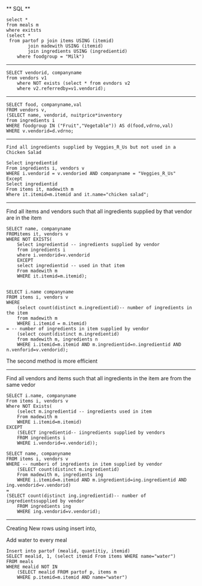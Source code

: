 ** SQL **

	select * 
	from meals m
	where exitsts
	(select * 
	 from partof p join items USING (itemid)
			join madewith USING (itemid)
			join ingredients USING (ingredientid)
		where foodgroup = "Milk")


---
	SELECT vendorid, companyname
	from vendors v1
		where NOT exists (select * from evndors v2 
		where v2.referredby=v1.vendorid);

---
	SELECT food, companyname,val
	FROM vendors v, 
	(SELECT name, vendorid, nuitprice*inventory 
	from ingredients i 
	WHERE foodgroup IN ("Fruit","Vegetable")) AS d(food,vdrno,val)
	WHERE v.vendorid=d.vdrno;

---
	Find all ingredients supplied by Veggies_R_Us but not used in a Chicken Salad

	Select ingredientid
	From ingredients i, vendors v
	WHERE i.vendorid = v.vendoried AND companyname = "Veggies_R_Us"
	Except 
	Select ingredientid
	From items it, madewith m
	Where it.itemid=m.itemid and it.name="chicken salad";

---
Find all items and vendors such that all ingredients supplied by that vendor are in the item

	SELECT name, companyname
	FROMitems it, vendors v
 	WHERE NOT EXISTS(
		Select ingredientid -- ingredients supplied by vendor
		from ingredients i
		where i.vendorid=v.vendorid
		EXCEPT
		select ingredientid -- used in that item
		From madewith m
		WHERE it.itemid=m.itemid);

	
	SELECT i.name companyname
	FROM items i, vendors v
	WHERE
		(select count(distinct m.ingredientid)-- number of ingredients in the item
		from madewith m
		WHERE i.itemid = m.itemid)
	= -- number of ingredients in item supplied by vendor
		(select count(distinct m.ingredientid)
		from madewith m, ingredients n
		WHERE i.itemid=m.itemid AND m.ingredientid=n.ingredientid AND n.venforid=v.vendorid);

The second method is more efficient

---
Find all vendors and items such that all ingredients in the item are from the same vedor

	SELECT i.name, companyname
	From items i, vendors v
	Where NOT Exists(	
		(select m.ingredientid -- ingredients used in item
		From madewith m
		WHERE i.itemid=m.itemid)
	EXCEPT
		(SELECT ingredientid-- iingredients supplied by vendors
		FROM ingredients i
		WHERE i.vendorid=v.vendorid));

	SELECT name, companyname
	FROM items i, vendors v
	WHERE -- numberi of ingredients in item supplied by vendor
		(SELECT count(distinct m.ingredientid)
		From madewith m, ingredients ing
		WHERE i.itemid=m.itemid AND m.ingredientid=ing.ingredientid AND ing.vendorid=v.vendorid)
	=
	(SELECT count(distinct ing.ingredientid)-- number of ingredientssupplied by vendor
		FROM ingredients ing
		WHERE ing.vendorid=v.vendorid);


---
Creating New rows using insert into, 

Add water to every meal

	Insert into partof (mealid, quantitiy, itemid)
	SELECT mealid, 1, (select itemid From items WHERE name="water")
	FROM meals
	WHERE mealid NOT IN 
		(SELECT mealid FROM partof p, items m
		WHERE p.itemid=m.itemid AND name="water")







